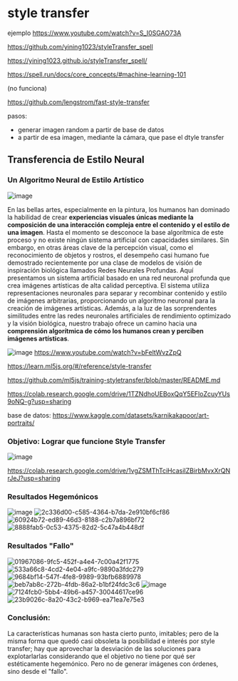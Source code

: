 # style transfer

ejemplo https://www.youtube.com/watch?v=S_I0SGAO73A

https://github.com/yining1023/styleTransfer_spell

https://yining1023.github.io/styleTransfer_spell/

https://spell.run/docs/core_concepts/#machine-learning-101

(no funciona)

https://github.com/lengstrom/fast-style-transfer

pasos:

- generar imagen random a partir de base de datos
- a partir de esa imagen, mediante la cámara, que pase el dtyle transfer

## Transferencia de Estilo Neural

### Un Algoritmo Neural de Estilo Artístico
![image](https://github.com/latexlavanda/audiv027-2023-2/assets/142627713/ef867db4-1020-4701-b106-a77f2506be4f)

En las bellas artes, especialmente en la pintura, los humanos han dominado la habilidad de crear **experiencias visuales únicas mediante la composición de una interacción compleja entre el contenido y el estilo de una imagen**. Hasta el momento se desconoce la base algorítmica de este proceso y no existe ningún sistema artificial con capacidades similares. Sin embargo, en otras áreas clave de la percepción visual, como el reconocimiento de objetos y rostros, el desempeño casi humano fue demostrado recientemente por una clase de modelos de visión de inspiración biológica llamados Redes Neurales Profundas. Aquí presentamos un sistema artificial basado en una red neuronal profunda que crea imágenes artísticas de alta calidad perceptiva. El sistema utiliza representaciones neuronales para separar y recombinar contenido y estilo de imágenes arbitrarias, proporcionando un algoritmo neuronal para la creación de imágenes artísticas. Además, a la luz de las sorprendentes similitudes entre las redes neuronales artificiales de rendimiento optimizado y la visión biológica, nuestro trabajo ofrece un camino hacia una **comprensión algorítmica de cómo los humanos crean y perciben imágenes artísticas**.

![image](https://github.com/latexlavanda/audiv027-2023-2/assets/142627713/b6597e95-834e-431b-aa92-be4d9ae0c453) https://www.youtube.com/watch?v=bFeltWvzZpQ

https://learn.ml5js.org/#/reference/style-transfer

https://github.com/ml5js/training-styletransfer/blob/master/README.md

https://colab.research.google.com/drive/1TZNdhoUEBoxQqY5EFloZcuyYUs9oNQ-g?usp=sharing


base de datos:
https://www.kaggle.com/datasets/karnikakapoor/art-portraits/

### Objetivo: Lograr que funcione Style Transfer

![image](https://github.com/latexlavanda/audiv027-2023-2/assets/142627713/5290e52d-eb1f-4a74-a032-226762fd9f80)

https://colab.research.google.com/drive/1vgZSMThTciHcasiIZBirbMvxXrQNrJeJ?usp=sharing

### Resultados Hegemónicos

![image](https://github.com/latexlavanda/audiv027-2023-2/assets/142627713/8721ec25-d3df-4808-bfac-6a514083deba)
![2c336d00-c585-4364-b7da-2e910bf6cf86](https://github.com/latexlavanda/audiv027-2023-2/assets/142627713/279eeb12-61d4-459b-b76d-0b52d8cda5e7)
![60924b72-ed89-46d3-8188-c2b7a896bf72](https://github.com/latexlavanda/audiv027-2023-2/assets/142627713/543a9341-04c8-4242-bc44-73719bf6cc5d)
![8888fab5-0c53-4375-82d2-5c47a4b448df](https://github.com/latexlavanda/audiv027-2023-2/assets/142627713/99cf3e70-8bcc-4f3c-8b2a-f4d6b5dd5ac7)

### Resultados "Fallo"

![01967086-9fc5-452f-a4e4-7c00a42f1775](https://github.com/latexlavanda/audiv027-2023-2/assets/142627713/b4d9ee88-f2d9-4a03-8d62-c00322911c8d)
![533a66c8-4cd2-4e04-a9fc-9890a3fdc279](https://github.com/latexlavanda/audiv027-2023-2/assets/142627713/d0cd7b57-c25c-40e3-9716-36373f69dc01)
![9684bf14-547f-4fe8-9989-93bfb6889978](https://github.com/latexlavanda/audiv027-2023-2/assets/142627713/ec6f6d52-cc83-4d08-93c5-331226735b0c)
![beb7ab8c-272b-4fdb-86a2-b1bf24fdc3c6](https://github.com/latexlavanda/audiv027-2023-2/assets/142627713/f507e8f7-9e0e-4742-8947-ad226ec74c94)
![image](https://github.com/latexlavanda/audiv027-2023-2/assets/142627713/585a900a-7c93-4d99-9781-0649afe028f9)
![7124fcb0-5bb4-49b6-a457-30044617ce96](https://github.com/latexlavanda/audiv027-2023-2/assets/142627713/4af37a0e-f1a1-4349-b2a2-43f5f6a27ff1)
![23b9026c-8a20-43c2-b969-ea71ea7e75e3](https://github.com/latexlavanda/audiv027-2023-2/assets/142627713/ab98b0cd-c383-48d3-9405-faa955f9171c)


### Conclusión:

La características humanas son hasta cierto punto, imitables; pero de la misma forma que quedó casi obsoleta la posibilidad e interés por style transfer; hay que aprovechar la desviación de las soluciones para explotarlarlas considerando que el objetivo no tiene por qué ser estéticamente hegemónico.
Pero no de generar imágenes con órdenes, sino desde el "fallo".
